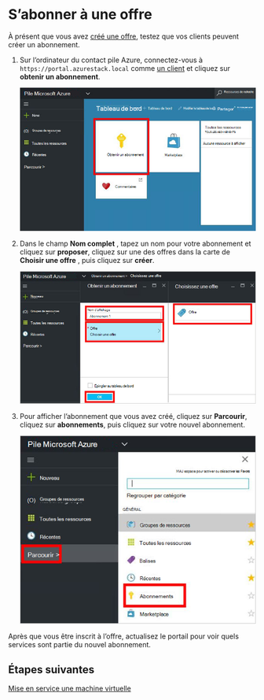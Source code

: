<properties
    pageTitle="S’abonner à une offre et puis fournir une machine virtuelle dans Azure pile (client) | Microsoft Azure"
    description="Comme un client, découvrez comment vous abonner à une offre et puis fournir une machine virtuelle dans Azure pile."
    services="azure-stack"
    documentationCenter=""
    authors="ErikjeMS"
    manager="byronr"
    editor=""/>

<tags
    ms.service="azure-stack"
    ms.workload="na"
    ms.tgt_pltfrm="na"
    ms.devlang="na"
    ms.topic="get-started-article"
    ms.date="09/26/2016"
    ms.author="erikje"/>

# <a name="subscribe-to-an-offer"></a>S’abonner à une offre

À présent que vous avez [créé une offre](azure-stack-create-offer.md), testez que vos clients peuvent créer un abonnement.

1.  Sur l’ordinateur du contact pile Azure, connectez-vous à `https://portal.azurestack.local` comme [un client](azure-stack-connect-azure-stack.md#log-in-as-a-tenant) et cliquez sur **obtenir un abonnement**.

    ![](media/azure-stack-subscribe-plan-provision-vm/image01.png)

2.  Dans le champ **Nom complet** , tapez un nom pour votre abonnement et cliquez sur **proposer**, cliquez sur une des offres dans la carte de **Choisir une offre** , puis cliquez sur **créer**.

    ![](media/azure-stack-subscribe-plan-provision-vm/image02.png)

4.  Pour afficher l’abonnement que vous avez créé, cliquez sur **Parcourir**, cliquez sur **abonnements**, puis cliquez sur votre nouvel abonnement.  

    ![](media/azure-stack-subscribe-plan-provision-vm/image03.png)


Après que vous être inscrit à l’offre, actualisez le portail pour voir quels services sont partie du nouvel abonnement.




## <a name="next-steps"></a>Étapes suivantes

[Mise en service une machine virtuelle](azure-stack-provision-vm.md)
